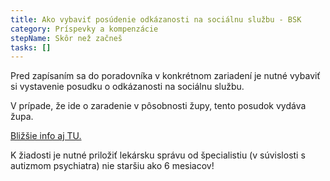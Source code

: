 ```yaml
---
title: Ako vybaviť posúdenie odkázanosti na sociálnu službu - BSK
category: Príspevky a kompenzácie
stepName: Skôr než začneš
tasks: []
---
```

Pred zapísaním sa do poradovníka v konkrétnom zariadení je nutné vybaviť
si vystavenie posudku o odkázanosti na sociálnu službu.


V prípade, že ide o zaradenie v pôsobnosti župy, tento posudok vydáva župa.


[Bližšie info aj TU.](https://bratislavskykraj.sk/socialne-veci/otazky-a-odpovede/posudenie-odkazanosti-na-socialnu-sluzbu-a-zabezpecenie-poskytovania-socialnej-sluzby/)


K žiadosti je nutné priložiť lekársku správu od špecialistiu (v súvislosti s autizmom psychiatra) nie staršiu ako 6 mesiacov!
